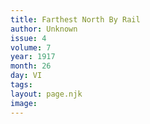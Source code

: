 ```yaml
---
title: Farthest North By Rail
author: Unknown
issue: 4
volume: 7
year: 1917
month: 26
day: VI
tags:
layout: page.njk
image:
---
```




